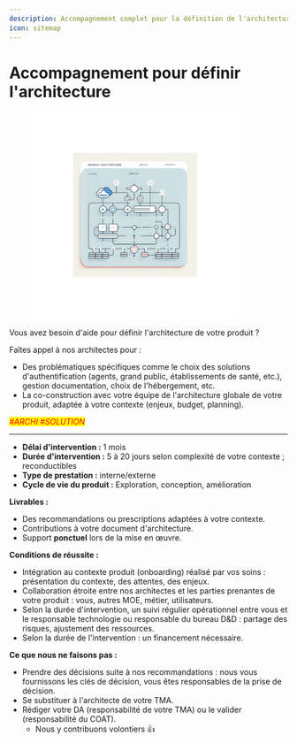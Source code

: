 ```yaml
---
description: Accompagnement complet pour la définition de l'architecture de votre produit
icon: sitemap
---
```


# Accompagnement pour définir l'architecture

<figure><img src="../../.gitbook/assets/offre_accompagnement_tech_architecture.png" alt="Image accompagnement architecture" width="375"><figcaption></figcaption></figure>

Vous avez besoin d'aide pour définir l'architecture de votre produit ?



Faîtes appel à nos architectes pour :&#x20;

* Des problématiques spécifiques comme le choix des solutions d'authentification (agents, grand public, établissements de santé, etc.), gestion documentation, choix de l'hébergement, etc.
* La co-construction avec votre équipe de l'architecture globale de votre produit, adaptée à votre contexte (enjeux, budget, planning).



_<mark style="color:red;">#ARCHI #SOLUTION</mark>_

***



* **Délai d'intervention :** 1 mois
* **Durée d'intervention :** 5 à 20 jours selon complexité de votre contexte ; reconductibles
* **Type de prestation :** interne/externe
* **Cycle de vie du produit :** Exploration, conception, amélioration



**Livrables :**&#x20;

* Des recommandations ou prescriptions adaptées à votre contexte.
* Contributions à votre document d'architecture.
* Support **ponctuel** lors de la mise en œuvre.



**Conditions de réussite :**&#x20;

* Intégration au contexte produit (onboarding) réalisé par vos soins : présentation du contexte, des attentes, des enjeux.
* Collaboration étroite entre nos architectes et les parties prenantes de votre produit : vous, autres MOE, métier, utilisateurs.
* Selon la durée d'intervention, un suivi régulier opérationnel entre vous et le responsable technologie ou responsable du bureau D\&D : partage des risques, ajustement des ressources.
* Selon la durée de l'intervention : un financement nécessaire.



**Ce que nous ne faisons pas :**&#x20;

* Prendre des décisions suite à nos recommandations : nous vous fournissons les clés de décision, vous êtes responsables de la prise de décision.
* Se substituer à l'architecte de votre TMA.
* Rédiger votre DA (responsabilité de votre TMA) ou le valider (responsabilité du COAT).
  * Nous y contribuons volontiers :thumbsup:
